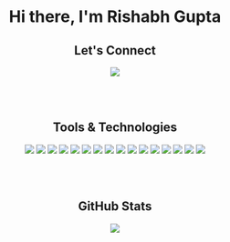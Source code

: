 <h1 align='center'> Hi there, I'm Rishabh Gupta </h1>
<!-- ![Visitor Count]() -->

<h2 align='center'> Let's Connect </h1>
<p align='center'> 
  <a href="https://www.linkedin.com/in/rishabhgupta34/"><img src="https://img.shields.io/badge/LinkedIn-0077B5?style=for-the-badge&logo=linkedin&logoColor=white"></a>
</p>

<br>
<br>

<h2 align='center'> Tools & Technologies </h1>
<p align='center'> 
  <img src="https://img.shields.io/badge/Go-00ADD8?style=for-the-badge&logo=go&logoColor=white">
  <img src="https://img.shields.io/badge/Python-14354C?style=for-the-badge&logo=python&logoColor=white">
  <img src="https://img.shields.io/badge/C%2B%2B-00599C?style=for-the-badge&logo=c%2B%2B&logoColor=white">
  <img src="https://img.shields.io/badge/MySQL-00000F?style=for-the-badge&logo=mysql&logoColor=white">
  <img src="https://img.shields.io/badge/Microsoft_Azure-0089D6?style=for-the-badge&logo=microsoft-azure&logoColor=white">
  <img src="https://img.shields.io/badge/docker-%230db7ed.svg?style=for-the-badge&logo=docker&logoColor=white">
  <img src="https://img.shields.io/badge/terraform-%235835CC.svg?style=for-the-badge&logo=terraform&logoColor=white">
  <img src="https://img.shields.io/badge/vagrant-%231563FF.svg?style=for-the-badge&logo=vagrant&logoColor=white">
  <img src="https://img.shields.io/badge/git-%23F05033.svg?style=for-the-badge&logo=git&logoColor=white">
  <img src="https://img.shields.io/badge/jenkins-%232C5263.svg?style=for-the-badge&logo=jenkins&logoColor=white">
  <img src="https://img.shields.io/badge/Linux-FCC624?style=for-the-badge&logo=linux&logoColor=black">
  <img src="https://img.shields.io/badge/HTML-239120?style=for-the-badge&logo=html5&logoColor=white">
  <img src="https://img.shields.io/badge/CSS-239120?&style=for-the-badge&logo=css3&logoColor=white">
  <img src="https://img.shields.io/badge/Flask-000000?style=for-the-badge&logo=flask&logoColor=white">
  <img src="https://img.shields.io/badge/jupyter-%23FA0F00.svg?style=for-the-badge&logo=jupyter&logoColor=white">
  <img src="https://img.shields.io/badge/-selenium-%43B02A?style=for-the-badge&logo=selenium&logoColor=white">
</p>

<br>
<br>

<h2 align='center'> GitHub Stats </h1>
<p align='center'> 
<img src="https://github-readme-stats.vercel.app/api?username=rishabhgupta34&include_all_commits=true&show_icons=true&theme=radical&show=reviews,prs_merged,prs_merged_percentage">
</p>

<!-- [![Top Langs](https://github-readme-stats.vercel.app/api/top-langs/?username=rishabhgupta34&layout=compact)](https://github.com/rishabhgupta34/github-readme-stats)
 -->
